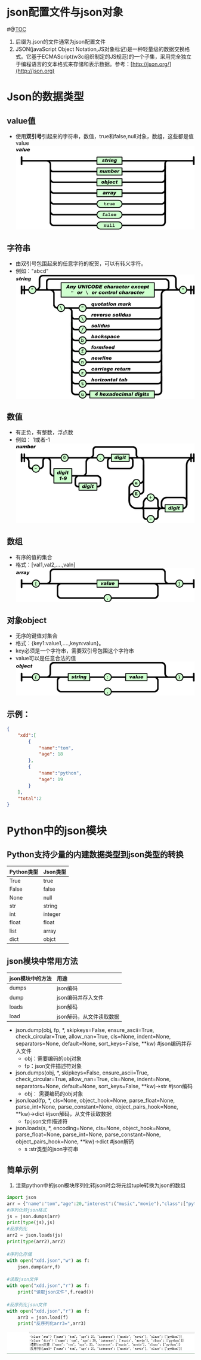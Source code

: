 # json配置文件与json对象
#@[TOC](目录结构)  
1. 后缀为.json的文件通常为json配置文件
2. JSON(javaScript Object Notation,JS对象标记)是一种轻量级的数据交换格式。它基于ECMAScript(w3c组织制定的JS规范)的一个子集，采用完全独立于编程语言的文本格式来存储和表示数据。参考：[http://json.org/](http://json.org)  
# Json的数据类型
## value值
* 使用**双引号**引起来的字符串，数值，true和false,null对象，数组，这些都是值value  
![json003](https://raw.githubusercontent.com/1263351411/xdd.github.io/master/img/python/json003.gif)  
 ## 字符串
 * 由双引号包围起来的任意字符的祝贺，可以有转义字符。
 * 例如："abcd"    
 ![json004](https://raw.githubusercontent.com/1263351411/xdd.github.io/master/img/python/json004.gif)  
## 数值
* 有正负，有整数，浮点数
* 例如： 1或者-1   
 ![json005](https://raw.githubusercontent.com/1263351411/xdd.github.io/master/img/python/json005.gif) 
## 数组
* 有序的值的集合  
* 格式：[val1,val2,....,valn]  
 ![json002](https://raw.githubusercontent.com/1263351411/xdd.github.io/master/img/python/json002.gif) 
## 对象object
* 无序的键值对集合 
* 格式：{key1:value1,....,keyn:valun}。
* key必须是一个字符串，需要双引号包围这个字符串
* value可以是任意合法的值   
 ![json001](https://raw.githubusercontent.com/1263351411/xdd.github.io/master/img/python/json001.gif) 
## 示例：
````json
{
    "xdd":[
        {
            "name":"tom",
            "age": 18
        },
        {
            "name":"python",
            "age": 19
        }
    ],
    "total":2
}
````  
# Python中的json模块
## Python支持少量的内建数据类型到json类型的转换  
|Python类型|Json类型|  
|:--------|:-------|
True|true
False|false
None|null
str|string
int|integer
float|float
list|array
dict|objct
## json模块中常用方法
|json模块中的方法|用途|
|:--------------|:---|
dumps|json编码
dump|json编码并存入文件
loads|json解码
load|json解码，从文件读取数据  

* json.dump(obj, fp, *, skipkeys=False, ensure_ascii=True, check_circular=True, allow_nan=True, cls=None, indent=None, separators=None, default=None, sort_keys=False, **kw)  #json编码并存入文件
    * obj：需要编码的obj对象
    * fp：json文件描述符对象
* json.dumps(obj, *, skipkeys=False, ensure_ascii=True, check_circular=True, allow_nan=True, cls=None, indent=None, separators=None, default=None, sort_keys=False, **kw)->str #json编码
    * obj： 需要编码的obj对象
* json.load(fp, *, cls=None, object_hook=None, parse_float=None, parse_int=None, parse_constant=None, object_pairs_hook=None, **kw)->dict #json解码，从文件读取数据
    * fp:json文件描述符
* json.loads(s, *, encoding=None, cls=None, object_hook=None, parse_float=None, parse_int=None, parse_constant=None, object_pairs_hook=None, **kw)->dict #json解码
    * s :str类型的json字符串

## 简单示例
1. 注意python中的json模块序列化转json时会将元组tuple转换为json的数组
````python
import json
arr = {"name":"tom","age":20,"interest":("music","movie"),"class":["python"]}
#序列化转json格式
js = json.dumps(arr)
print(type(js),js)
#反序列化
arr2 = json.loads(js)
print(type(arr2),arr2)

#序列化存储
with open("xdd.json","w") as f:
    json.dump(arr,f)
    
#读取json文件
with open("xdd.json","r") as f:
    print("读取json文件",f.read())
    
#反序列化json文件
with open("xdd.json","r") as f:
    arr3 = json.load(f)
    print("反序列化arr3=",arr3)

````  
 ![json006](https://raw.githubusercontent.com/1263351411/xdd.github.io/master/img/python/json006.jpg) 


    